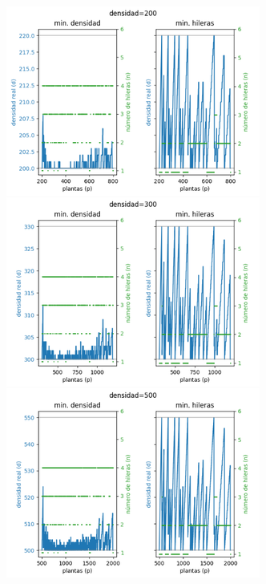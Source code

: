 <!-- insert image -->
```python:chalicelib/devices.py [29-51]
 
```

```python:chalicelib/devices.py [1-2]
 
```

<!-- insert local image -->
![image](./assets/algo_eval_dmin_200.png)
![image](./assets/algo_eval_dmin_300.png)
![image](./assets/algo_eval_dmin_500.png)
